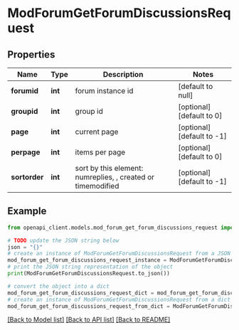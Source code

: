 # ModForumGetForumDiscussionsRequest


## Properties

Name | Type | Description | Notes
------------ | ------------- | ------------- | -------------
**forumid** | **int** | forum instance id | [default to null]
**groupid** | **int** | group id | [optional] [default to 0]
**page** | **int** | current page | [optional] [default to -1]
**perpage** | **int** | items per page | [optional] [default to 0]
**sortorder** | **int** | sort by this element: numreplies, , created or timemodified | [optional] [default to -1]

## Example

```python
from openapi_client.models.mod_forum_get_forum_discussions_request import ModForumGetForumDiscussionsRequest

# TODO update the JSON string below
json = "{}"
# create an instance of ModForumGetForumDiscussionsRequest from a JSON string
mod_forum_get_forum_discussions_request_instance = ModForumGetForumDiscussionsRequest.from_json(json)
# print the JSON string representation of the object
print(ModForumGetForumDiscussionsRequest.to_json())

# convert the object into a dict
mod_forum_get_forum_discussions_request_dict = mod_forum_get_forum_discussions_request_instance.to_dict()
# create an instance of ModForumGetForumDiscussionsRequest from a dict
mod_forum_get_forum_discussions_request_from_dict = ModForumGetForumDiscussionsRequest.from_dict(mod_forum_get_forum_discussions_request_dict)
```
[[Back to Model list]](../README.md#documentation-for-models) [[Back to API list]](../README.md#documentation-for-api-endpoints) [[Back to README]](../README.md)


